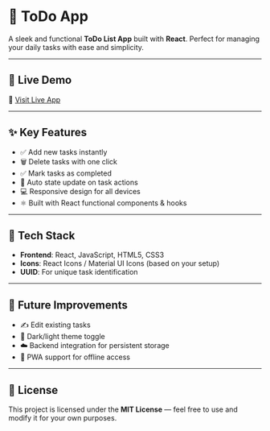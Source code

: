 # 📝 ToDo App

A sleek and functional **ToDo List App** built with **React**. Perfect for managing your daily tasks with ease and simplicity.

---

## 🚀 Live Demo

🔗 [Visit Live App](https://to-do-flame-three-92.vercel.app/)  

---

## ✨ Key Features

- ✅ Add new tasks instantly
- 🗑️ Delete tasks with one click
- ✅ Mark tasks as completed
- 🔄 Auto state update on task actions
- 💻 Responsive design for all devices
- ⚛️ Built with React functional components & hooks

---

## 🧰 Tech Stack

- **Frontend**: React, JavaScript, HTML5, CSS3
- **Icons**: React Icons / Material UI Icons (based on your setup)
- **UUID**: For unique task identification

---


## 🚧 Future Improvements

- ✍️ Edit existing tasks
- 🎨 Dark/light theme toggle
- ☁️ Backend integration for persistent storage
- 📱 PWA support for offline access

---


## 📄 License

This project is licensed under the **MIT License** — feel free to use and modify it for your own purposes.
